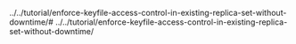 ../../tutorial/enforce-keyfile-access-control-in-existing-replica-set-without-downtime/# ../../tutorial/enforce-keyfile-access-control-in-existing-replica-set-without-downtime/